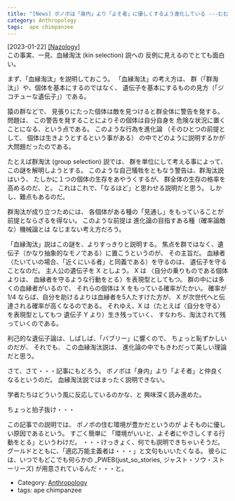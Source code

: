 ```yaml
---
title: "[News] ボノボは「身内」より「よそ者」に優しくするよう進化している ---むむ？！"
category: Anthropology
tags:  ape chimpanzee
---
```


[2023-01-22] [[Nazology]](https://nazology.net/archives/120602?utm_source=pocket_saves)  
 この事実、一見、血縁淘汰 (kin selection) 説への
反例に見えるのでとても面白い。

 まず、「血縁淘汰」を説明しておこう。
「血縁淘汰」の考え方は、
群（「群淘汰」）や、個体を基本にするのではなく、
遺伝子を基本にするものの見方（「ジコチューな遺伝子」）である。

 猿の群などで、
見張りにたった個体は敵を見つけると群全体に警告を発する。
問題は、
この警告を発することによりその個体は自分自身を
危険な状況に置くことになる、という点である。
このような行為を進化論
（そのひとつの前提として、
個体は生きようとするという事がある）
の中でどのように説明するかが大問題だったのである。

 たとえば群淘汰 (group selection) 説では、
群を単位にして考える事によって、この謎を解明しようとする。
このような自己犠牲をともなう警告は、群淘汰説はいう、
たしかに１つの個体の生存をあやうくするが、
群全体の生存の格率を高めるのだ、と。
これはこれで、「なるほど」と思わせる説明だと思う。
しかし、難点もあるのだ。

 群淘汰が成り立つためには、
各個体がある種の「見通し」をもっていることが前提とならざるを得ない。
このような前提は
進化論の目指すある種（確率論敵な）機械論とは
なじまない考え方だろう。

 「血縁淘汰」説はこの謎を、よりすっきりと説明する。
焦点を群ではなく、遺伝子（かなり抽象的なモノである）に置こうというのが、
その主旨だ。
血縁者（たいていの場合、「近くにいる者」と同義である）を守るのは、
遺伝子を守ることなのだ。
主人公の遺伝子を X としよう。
X は
〈自分の乗りものである個体よりは、
血縁者を守るような行動をとる〉を表現型としてもつ。
群の中には多くの血縁者がいるので、
それらの個体は X をもっている確率がたかい。
確率が 1/4 ならば、自分を助けるよりは血縁者を5人たすけた方が、
X が次世代へと伝達される確率が高くなるのである。
それゆえ、X は（たとえば〈自分を守る〉を表現型としてもつ
遺伝子 Y より）生き残っていく、
すなわち、淘汰されて残っていくのである。

 利己的な遺伝子論は、しばしば、「バブリー」に響くので、
ちょっと恥ずかしいのだが、
それでも、
この血縁淘汰説は、
進化論の中でもきわだって美しい理論だと思う。

 さて、さて・・・記事にもどろう。
ボノボは「身内」より「よそ者」と仲良くなるというのだ。
血縁淘汰説ではまったく説明できない。

 学者たちはどういう風に反応しているのかな、と
興味深く読み進めた。

 ちょっと拍子抜け・・・

 この記事での説明では、
ボノボの住む環境が豊かだというのが
よそものに優しい原因であるという。
すごく簡単に
「環境がいいと、よそ者にやさしくする行動をとる」というわけだ。
・・・けっきょく、何でも説明できちゃいそうだ。
グールドとともに、「適応万能主義者は・・・」と文句もいいたくなる。
彼らには、いつでもどこでも何らかの
_PWEB(just_so_stories,
ジャスト・ソウ・ストーリーズ) が用意されているんだ・・・と。

- Category: [Anthropology](categories.html#Anthropology)
- tags:  ape chimpanzee

